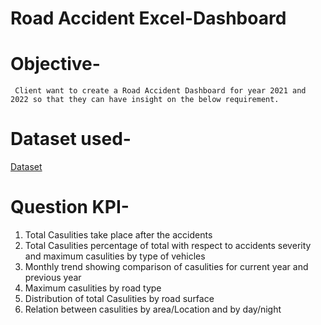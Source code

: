 # Road Accident Excel-Dashboard

# Objective-

     Client want to create a Road Accident Dashboard for year 2021 and 2022 so that they can have insight on the below requirement.

# Dataset used-
 <a href="https://docs.google.com/spreadsheets/d/1R_uaoZL18nRbqC_MULVne90h3SdRbAyn/edit?gid=1319047066#gid=1319047066">Dataset<a>
# Question KPI-

   1) Total Casulities take place after the accidents
   2) Total Casulities percentage of total with respect to accidents severity and maximum casulities by type of vehicles
   3) Monthly trend showing comparison of casulities for current year and previous year
   4) Maximum casulities by road type
   5) Distribution of total Casulities by road surface
   6) Relation between casulities by area/Location and by day/night
 
